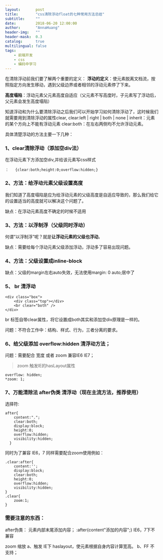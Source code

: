 ```yaml
---
layout:       post
title:        "css清除浮动float的七种常用方法总结"
subtitle:     ""
date:         2018-06-20 12:00:00
author:       "AnnaHuang"
header-img:   ""
header-mask:  0.3
catalog:      true
multilingual: false
tags:
    - 前端开发
    - css
    - 编码中学习
---
```

在清除浮动前我们要了解两个重要的定义：
**浮动的定义**：使元素脱离文档流，按照指定方向发生移动，遇到父级边界或者相邻的浮动元素停了下来。

**高度塌陷**：浮动元素父元素高度自适应（父元素不写高度时，子元素写了浮动后，父元素会发生高度塌陷）

知道浮动和为什么要清除浮动之后我们可以开始学习如何清除浮动了，这时候我们就需要用到清除浮动的属性clear, 
clear:left | right | both | none | inherit：元素的某个方向上不能有浮动元素 
clear:both：在左右两侧均不允许浮动元素。

具体清楚浮动的方法主要一下几种：
### 1、clear清除浮动（添加空div法）
在浮动元素下方添加空div,并给该元素写css样式
```
：   {clear:both;height:0;overflow:hidden;}
```
### 2、方法：给浮动元素父级设置高度
我们知道了高度塌陷是应为给浮动元素的父级高度是自适应导致的，那么我们给它的设置适当的高度就可以解决这个问题了。

缺点：在浮动元素高度不确定的时候不适用

### 3、方法：**以浮制浮**（父级同时浮动）

何谓“以浮制浮”呢？就是**让浮动元素的父级也浮动**。

缺点：需要给每个浮动元素父级添加浮动，浮动多了容易出现问题。

### 4、方法：父级设置成inline-block

 缺点：父级的margin左右auto失效，无法使用margin: 0 auto;居中了
 
### 5、 br 清浮动

```
<div class="box">
    <div class="top"></div>
    <br clear="both" />
</div>
```
br 标签自带clear属性，将它设置成both其实和添加空div原理是一样的。

问题：不符合工作中：结构、样式、行为，三者分离的要求。

### 6、给父级添加 overflow:hidden 清浮动方法；

问题：需要配合 宽度 或者 zoom 兼容IE6 IE7；
> zoom 触发IE的hasLayout属性

```
overflow: hidden;
*zoom: 1;
```
### 7、万能清除法 after伪类 清浮动（现在主流方法，推荐使用）

选择符:
```
after{
    content:".";
    clear:both;
    display:block;
    height:0;
    overflow:hidden;
    visibility:hidden;
  }
```

同时为了兼容 IE6，7 同样需要配合zoom使用例如：

```
.clear:after{
    content:'';
    display:block;
    clear:both;
    height:0;
    overflow:hidden;
    visibility:hidden;
}
.clear{
    zoom:1;
}
```

### 需要注意的东西：

after伪类： 元素内部末尾添加内容；
    :after{content"添加的内容";} IE6，7下不兼容

zoom 缩放 
    a、触发 IE下 haslayout，使元素根据自身内容计算宽高。
    b、FF 不支持；

